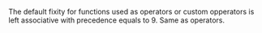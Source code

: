 The default fixity for functions used as operators or custom opperators is left associative with precedence equals to 9. Same as operators.
